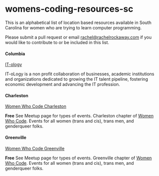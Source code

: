 # womens-coding-resources-sc

This is an alphabetical list of location based resources available in South Carolina for women who are trying to learn computer programming.

Please submit a pull request or email rachel@rachelrockaway.com if you would like to contribute to or be included in this list.

#### Columbia

[IT-ology](http://it-ology.org)

IT-oLogy is a non profit collaboration of businesses, academic institutions and organizations dedicated to growing the IT talent pipeline, fostering economic development and advancing the IT profession.

#### Charleston

[Women Who Code Charleston](http://www.meetup.com/Women-Who-Code-Charleston/)

**Free** See Meetup page for types of events.
Charleston chapter of [Women Who Code](https://www.womenwhocode.com). Events for all women (trans and cis), trans men, and genderqueer folks. 


#### Greenville

[Women Who Code Greenville](http://www.meetup.com/Women-Who-Code-Greenville/)

**Free** See Meetup page for types of events.
Greenville chapter of [Women Who Code](https://www.womenwhocode.com). Events for all women (trans and cis), trans men, and genderqueer folks. 








